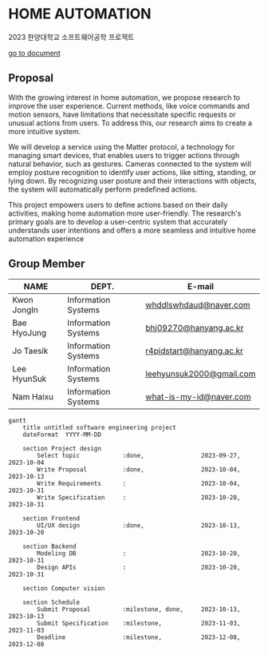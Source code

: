 # HOME AUTOMATION


2023 한양대학교 소프트웨어공학 프로젝트

[go to document](https://github.com/se-tmp/document/releases)

## Proposal

With the growing interest in home automation, we propose research to improve the user experience. Current methods, like voice
commands and motion sensors, have limitations that necessitate specific requests or unusual actions from users. To address this, our research aims to create a more intuitive system. 

We will develop a service using the Matter protocol, a technology for managing smart devices, that enables users to trigger actions through natural behavior, such as gestures. Cameras connected to the system will employ posture recognition to identify user actions, like sitting, standing, or lying down. By recognizing user posture and their interactions with objects,
the system will automatically perform predefined actions.

This project empowers users to define actions based on their daily activities, making home automation more user-friendly. The research's primary goals are to develop a user-centric system that accurately understands user intentions and offers a more seamless and intuitive home automation experience

## Group Member

| NAME | DEPT. | E-mail |
|------------|------|------|
| Kwon JongIn  | Information Systems   | whddlswhdaud@naver.com   |
| Bae HyoJung  | Information Systems   | bhj09270@hanyang.ac.kr   |
| Jo Taesik    | Information Systems   | r4pidstart@hanyang.ac.kr   |
| Lee HyunSuk  | Information Systems   | leehyunsuk2000@gmail.com   |
| Nam Haixu    | Information Systems   | what-is-my-id@naver.com   |

```mermaid
gantt
    title untitled software engineering project
    dateFormat  YYYY-MM-DD

    section Project design
        Select topic            :done,                2023-09-27, 2023-10-04
        Write Proposal          :done,                2023-10-04, 2023-10-13
        Write Requirements      :                     2023-10-04, 2023-10-31
        Write Specification     :                     2023-10-20, 2023-10-31

    section Frontend
        UI/UX design            :done,                2023-10-13, 2023-10-20
        
    section Backend
        Modeling DB             :                     2023-10-20, 2023-10-31
        Design APIs             :                     2023-10-20, 2023-10-31

    section Computer vision

    section Schedule
        Submit Proposal         :milestone, done,     2023-10-13, 2023-10-13
        Submit Specification    :milestone,           2023-11-03, 2023-11-03
        Deadline                :milestone,           2023-12-08, 2023-12-08
```
